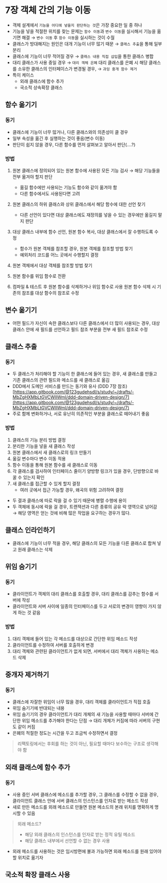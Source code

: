# 7장 객체 간의 기능 이동

* 객체 설계에서 `기능을 어디에 넣을지 판단하는 것`은 가장 중요한 일 중 하나 
* 기능을 넣을 적절한 위치를 찾는 문제는 `함수 이동`과 `변수 이동`을 실시해서 기능을 옮기면 해결 → `변수 이동` 후 `함수 이동`을 실시하는 것이 수월 
* 클래스가 방대해지는 원인은 대개 기능이 너무 많기 때문 → `클래스 추출`을 통해 일부 분리 
* 클래스에 기능이 너무 적어질 경우 → `클래스 내용 직접 삽입`을 통한 클래스 병합 
* 대리 클래스가 사용 중일 경우 → `대리 객체 은폐`   대리 클래스를 은폐 시 해당 클래스를 소유한 클래스의 인터페이스가 변경될 경우, → `과잉 중개 함수 제거` 
* 특이 케이스
  * 외래 클래스에 함수 추가
  * 국소적 상속확장 클래스 

## 함수 옮기기

### 동기

* 클래스에 기능이 너무 많거나, 다른 클래스와의 의존성이 클 경우  
* 일부 속성을 옮긴 후 실행하는 것이 좋음\(변수 이동\)
* 판단이 쉽지 않을 경우, 다른 함수를 먼저 살펴보고 알아서 판단\(....?\)

### 방법

1. 원본 클래스에 정의되어 있는 원본 함수에 사용된 모든 기능 검사 → 해당 기능들을 전부 옮겨야 할지 판단
   * 옮길 함수에만 사용되는 기능도 함수와 같이 옮겨야 함
   * 다른 함수에서도 사용된다면 고려 
2. 원본 클래스의 하위 클래스와 상위 클래스에서 해당 함수에 대한 선언 찾기

   * 다른 선언이 있다면 대상 클래스에도 재정의를 넣을 수 있는 경우에만 옮길지 말지 판단

3. 대상 클래스 내부에 함수 선언, 원본 함수 복사, 대상 클래스에서 잘 수행하도록 수정
   * 함수가 원본 객체를 참조할 경우, 원본 객체를 참조할 방법 찾기
   * 예외처리 코드를 어느 곳에서 수행할지 결정
4. 원본 객체에서 대상 객체를 참조할 방법 찾기
5. 원본 함수를 위임 함수로 전환
6. 컴파일 & 테스트 후 원본 함수를 삭제하거나 위임 함수로 사용 원본 함수 삭제 시 기존의 참조를 대상 함수의 참조로 수정

## 변수 옮기기

* 어떤 필드가 자신이 속한 클래스보다 다른 클래스에서 더 많이 사용되는 경우,  대상 클래스 안에 새 필드를 선언하고 필드 참조 부분을 전부 새 필드 참조로 수정

## 클래스 추출

### 동기

* 두 클래스가 처리해야 할 기능이 한 클래스에 들어 있는 경우,  새 클래스를 만들고 기존 클래스의 관련 필드와 메소드를 새 클래스로 옮김
* DDD에서 도메인 서비스를 만드는 동기와 유사 \(DDD 7장 참조\) [https://app.gitbook.com/@123gudehsdl/s/study/~/drafts/-MbZgHXMbLtGVCWlIWml/ddd-domain-driven-design/7](https://app.gitbook.com/@123gudehsdl/s/study/~/drafts/-MbZgHXMbLtGVCWlIWml/ddd-domain-driven-design/7) 
* 주로 함께 변화하거나, 서로 유난히 의존적인 부분을 클래스로 떼어내기 좋음

### 방법

1. 클래스의 기능 분리 방법 결정
2. 분리한 기능을 넣을 새 클래스 작성
3. 원본 클래스에서 새 클래스로의 링크 만들기
4. 옮길 변수마다 변수 이동 적용
5. 함수 이동을 통해 원본 함수를 새 클래스로 이동
6. 각 클래스를 검사하여 인터페이스 줄이기 양방향 링크가 있을 경우, 단방향으로 바꿀 수 있는지 확인
7. 새 클래스를 접근할 수 있게 할지 결정
   * 여러 곳에서 접근 가능할 경우, 왜곡의 위험 고려하여 결정

* 두 결과 클래스에 따로 락을 걸 수 있기 때문에 병렬 수행에 용이
* 두 객체에 동시에 락을 걸 경우, 트랜잭션과 다른 종류의 공유 락 영역으로 넘어감 → 해당 영역은 얻는 것에 비해 많은 작업을 요구하는 경우가 많다.

## 클래스 인라인하기

* 클래스에 기능이 너무 적을 경우, 해당 클래스의 모든 기능을 다른 클래스로 합쳐 넣고 원래 클래스는 삭제

## 위임 숨기기

### 동기

* 클라이언트가 객체의 대리 클래스를 호출할 경우, 대리 클래스를 감추는 함수를 서버에 작성
* 클라이언트와 서버 사이에 일종의 인터페이스를 두고 서로의 변경이 영향이 가지 않게 하는 것 같음

### 방법

1. 대리 객체에 들어 있는 각 메소드를 대상으로 간단한 위임 메소드 작성
2. 클라이언트를 수정하여 서버를 호출하게 변경
3. 대리 객체와 관련된 클라이언트가 없게 되면, 서버에서 대리 객체가 사용하는 메소드 삭제

## 중개자 제거하기

### 동기

* 클래스에 자잘한 위임이 너무 많을 경우, 대리 객체를 클라이언트가 직접 호출
* 위임 숨기기에 반대되는 내용
* 위임 숨기기의 경우 클라이언트가 대리 개체의 새 기능을 사용할 때마다 서버에 간단한 위임 메소드를 추가해야 한다는 단점 → 대리 개체가 커짐에 따라 서버의 구현도 같이 커짐
* 은폐의 적절한 정도는 시간을 두고 조금씩 수정하면서 결정

> 리팩토링에서는 후회를 하는 것이 아닌, 필요할 때마다 보수하는 구조로 생각해야 함

## 외래 클래스에 함수 추가

### 동기

* 사용 중인 서버 클래스에 메소드를 추가할 경우, 그 클래스를 수정할 수 없을 경우, 클라이언트 클래스 안에 서버 클래스의 인스턴스를 인자로 받는 메소드 작성
* 새로 만든 메소드를 외래 메소드로 만들면 원본 메소드의 본래 위치를 명확하게 명시할 수 있음

> 외래 메소드?
>
> * 해당 외래 클래스의 인스턴스를 인자로 받는 정적 유틸 메소드
> * 해당 클래스 내부에서 선언할 수 없는 경우 사용

* 외래 메소드를 사용하는 것은 임시방편에 불과 가능하면 외래 메소드를 원래 있어야 할 위치로 옮기자

## 국소적 확장 클래스 사용


